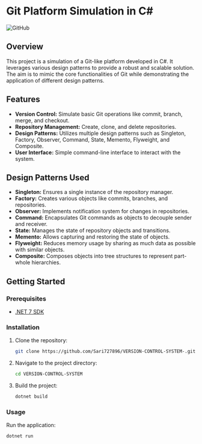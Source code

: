 # Git Platform Simulation in C#

![GitHub](https://img.shields.io/badge/GitHub-Git--Simulation-blue)

## Overview

This project is a simulation of a Git-like platform developed in C#. It leverages various design patterns to provide a robust and scalable solution. The aim is to mimic the core functionalities of Git while demonstrating the application of different design patterns.

## Features

- **Version Control:** Simulate basic Git operations like commit, branch, merge, and checkout.
- **Repository Management:** Create, clone, and delete repositories.
- **Design Patterns:** Utilizes multiple design patterns such as Singleton, Factory, Observer, Command, State, Memento, Flyweight, and Composite.
- **User Interface:** Simple command-line interface to interact with the system.

## Design Patterns Used

- **Singleton:** Ensures a single instance of the repository manager.
- **Factory:** Creates various objects like commits, branches, and repositories.
- **Observer:** Implements notification system for changes in repositories.
- **Command:** Encapsulates Git commands as objects to decouple sender and receiver.
- **State:** Manages the state of repository objects and transitions.
- **Memento:** Allows capturing and restoring the state of objects.
- **Flyweight:** Reduces memory usage by sharing as much data as possible with similar objects.
- **Composite:** Composes objects into tree structures to represent part-whole hierarchies.

## Getting Started

### Prerequisites

- [.NET 7 SDK](https://dotnet.microsoft.com/download/dotnet/7.0)

### Installation

1. Clone the repository:
    ```sh
    git clone https://github.com/Sari727896/VERSION-CONTROL-SYSTEM-.git
    ```

2. Navigate to the project directory:
    ```sh
    cd VERSION-CONTROL-SYSTEM
    ```

3. Build the project:
    ```sh
    dotnet build
    ```

### Usage

Run the application:
```sh
dotnet run
